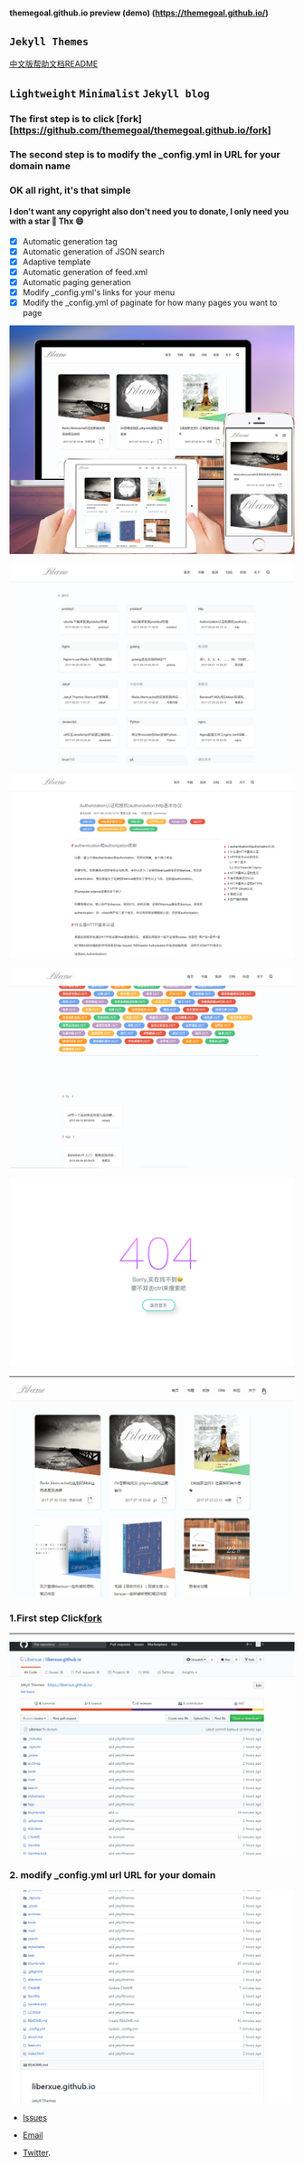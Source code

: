 #### themegoal.github.io preview (demo) (https://themegoal.github.io/)

`Jekyll Themes`
----------
[中文版帮助文档README](/ChinaREADME.md)
## `Lightweight`  `Minimalist`  `Jekyll blog`

### The first step is to click [fork][https://github.com/themegoal/themegoal.github.io/fork]
### The second step is to modify the _config.yml in URL for your domain name

### OK all right, it's that simple

#### I don't want any copyright also don't need you to donate, I only need you with a star 🌟  Thx 😄

- [x] Automatic generation tag
- [x] Automatic generation of JSON search
- [x] Adaptive template
- [x] Automatic generation of feed.xml
- [x] Automatic paging generation
- [x] Modify _config.yml's links for your menu
- [x] Modify the _config.yml of paginate for how many pages you want to page

![uiliberxue](https://raw.githubusercontent.com/ThemeGoal/themegoal.github.io/master/thumbnails/ui.jpg) 

 ![archives](https://raw.githubusercontent.com/ThemeGoal/themegoal.github.io/master/thumbnails/archives.png) 

 ![blog](https://raw.githubusercontent.com/ThemeGoal/themegoal.github.io/master/thumbnails/blog.png) 

 ![tags](https://raw.githubusercontent.com/ThemeGoal/themegoal.github.io/master/thumbnails/tags.png) 

  ![404](https://raw.githubusercontent.com/ThemeGoal/themegoal.github.io/master/thumbnails/404.png) 

 ----------
![blog JSON search](https://raw.githubusercontent.com/ThemeGoal/themegoal.github.io/master/thumbnails/01.gif) 

### 1.First step Click[fork](https://github.com/ThemeGoal/themegoal.github.io#fork-destination-box)
 
----

![fork](https://raw.githubusercontent.com/ThemeGoal/themegoal.github.io/master/thumbnails/02.gif)
  
  


### 2. modify _config.yml url URL for your domain

![modify _config.yml url URL for your domain](https://raw.githubusercontent.com/ThemeGoal/themegoal.github.io/master/thumbnails/04.gif)
  



* [Issues](https://github.com/ThemeGoal/themegoal.github.io/issues)
 
* [Email](mailto:themegoal@gmail.com)
 
* [Twitter](https://twitter.com/themegoal).

